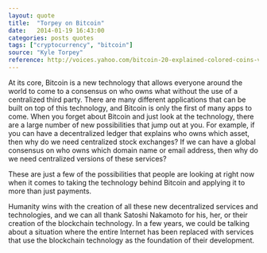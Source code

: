 ```yaml
---
layout: quote
title:  "Torpey on Bitcoin"
date:   2014-01-19 16:43:00
categories: posts quotes
tags: ["cryptocurrency", "bitcoin"]
source: "Kyle Torpey"
reference: http://voices.yahoo.com/bitcoin-20-explained-colored-coins-vs-mastercoin-vs-12475857.html
---
```


At its core, Bitcoin is a new technology that allows everyone around the world to come to a consensus on who owns what without the use of a centralized third party. There are many different applications that can be built on top of this technology, and Bitcoin is only the first of many apps to come. When you forget about Bitcoin and just look at the technology, there are a large number of new possibilities that jump out at you. For example, if you can have a decentralized ledger that explains who owns which asset, then why do we need centralized stock exchanges? If we can have a global consensus on who owns which domain name or email address, then why do we need centralized versions of these services?

These are just a few of the possibilities that people are looking at right now when it comes to taking the technology behind Bitcoin and applying it to more than just payments.

Humanity wins with the creation of all these new decentralized services and technologies, and we can all thank Satoshi Nakamoto for his, her, or their creation of the blockchain technology. In a few years, we could be talking about a situation where the entire Internet has been replaced with services that use the blockchain technology as the foundation of their development.